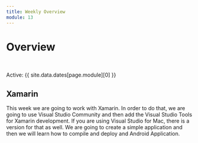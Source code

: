 ```yaml
---
title: Weekly Overview
module: 13
---
```


# Overview


<br />


Active: {{ site.data.dates[page.module][0] }}


## Xamarin

<!--<iframe width="560" height="315" src="https://www.youtube.com/embed/mM5_E-2p-aM" frameborder="0" allow="accelerometer; autoplay; encrypted-media; gyroscope; picture-in-picture" allowfullscreen></iframe>-->


This week we are going to work with Xamarin.  In order to do that, we are going to use Visual Studio Community and then add the Visual Studio Tools for Xamarin development. If you are using Visual Studio for Mac, there is a version for that as well. We are going to create a simple application and then we will learn how to compile and deploy and Android Application.

